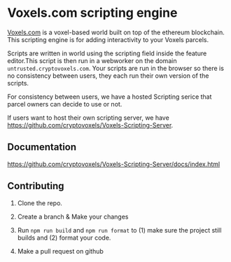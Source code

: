 # Voxels.com scripting engine

[Voxels.com](https://www.voxels.com/) is a voxel-based world
built on top of the ethereum blockchain. This scripting engine is
for adding interactivity to your Voxels parcels.

Scripts are written in world using the scripting field inside the feature editor.This script is then run in a webworker on the domain `untrusted.cryptovoxels.com`. Your scripts are run in the browser so there is no consistency between users, they each run their own version of the scripts.

For consistency between users, we have a hosted Scripting serice that parcel owners can decide to use or not.

If users want to host their own scripting server, we have https://github.com/cryptovoxels/Voxels-Scripting-Server.

## Documentation
https://github.com/cryptovoxels/Voxels-Scripting-Server/docs/index.html

## Contributing

1. Clone the repo.

2. Create a branch & Make your changes

3. Run `npm run build` and `npm run format` to (1) make sure the project still builds and (2) format your code.

4. Make a pull request on github
